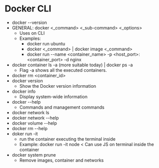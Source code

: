 # Docker CLI
- docker --version
- GENERAL: docker <_command> <_sub-command> <_options>
  - Uses on CLI
  - Examples: 
    - docker run ubuntu
    - docker <_command> | docker image <_command>
    - docker run --name <container_name> -p <host_port>:<container_port> -d nginx
- docker container ls -a (more suitable today) | docker ps -a
  - Flag -a shows all the executed containers. 
- docker rm <container_id>
- docker version 
  - Show the Docker version information
- docker info
  - Display system-wide information
- docker --help 
  - Commands and management commands
- docker network ls
- docker network --help
- docker volume --help
- docker rm --help
- doker run -it <image> 
  - run the container executing the terminal inside
  - Example: docker run -it node < Can use JS on terminal inside the container
- docker system prune
  - Remove images, container and networks